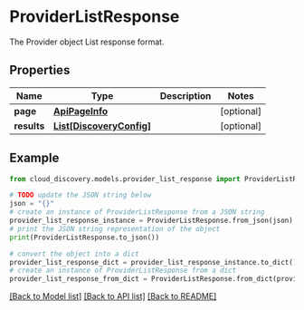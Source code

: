 # ProviderListResponse

The Provider object List response format.

## Properties

Name | Type | Description | Notes
------------ | ------------- | ------------- | -------------
**page** | [**ApiPageInfo**](ApiPageInfo.md) |  | [optional] 
**results** | [**List[DiscoveryConfig]**](DiscoveryConfig.md) |  | [optional] 

## Example

```python
from cloud_discovery.models.provider_list_response import ProviderListResponse

# TODO update the JSON string below
json = "{}"
# create an instance of ProviderListResponse from a JSON string
provider_list_response_instance = ProviderListResponse.from_json(json)
# print the JSON string representation of the object
print(ProviderListResponse.to_json())

# convert the object into a dict
provider_list_response_dict = provider_list_response_instance.to_dict()
# create an instance of ProviderListResponse from a dict
provider_list_response_from_dict = ProviderListResponse.from_dict(provider_list_response_dict)
```
[[Back to Model list]](../README.md#documentation-for-models) [[Back to API list]](../README.md#documentation-for-api-endpoints) [[Back to README]](../README.md)


